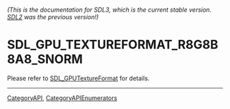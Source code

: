 ###### (This is the documentation for SDL3, which is the current stable version. [SDL2](https://wiki.libsdl.org/SDL2/) was the previous version!)
# SDL_GPU_TEXTUREFORMAT_R8G8B8A8_SNORM

Please refer to [SDL_GPUTextureFormat](SDL_GPUTextureFormat) for details.

----
[CategoryAPI](CategoryAPI), [CategoryAPIEnumerators](CategoryAPIEnumerators)


